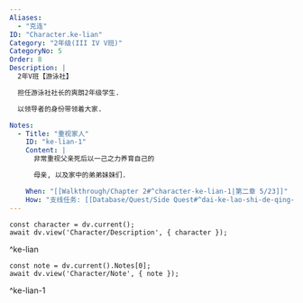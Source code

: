 ```yaml
---
Aliases:
  - "克连"
ID: "Character.ke-lian"
Category: "2年级(III IV V班)"
CategoryNo: 5
Order: 8
Description: |
  2年V班【游泳社】

  担任游泳社社长的爽朗2年级学生.

  以领导者的身份带领着大家.

Notes:
  - Title: "重视家人"
    ID: "ke-lian-1"
    Content: |
      非常重视父亲死后以一己之力养育自己的

      母亲, 以及家中的弟弟妹妹们.

    When: "[[Walkthrough/Chapter 2#^character-ke-lian-1|第二章 5/23]]"
    How: "支线任务: [[Database/Quest/Side Quest#^dai-ke-lao-shi-de-qing-tuo|代课老师的请托]] 获得"
---
```

```dataviewjs
const character = dv.current();
await dv.view('Character/Description', { character });
```
^ke-lian

```dataviewjs
const note = dv.current().Notes[0];
await dv.view('Character/Note', { note });
```
^ke-lian-1